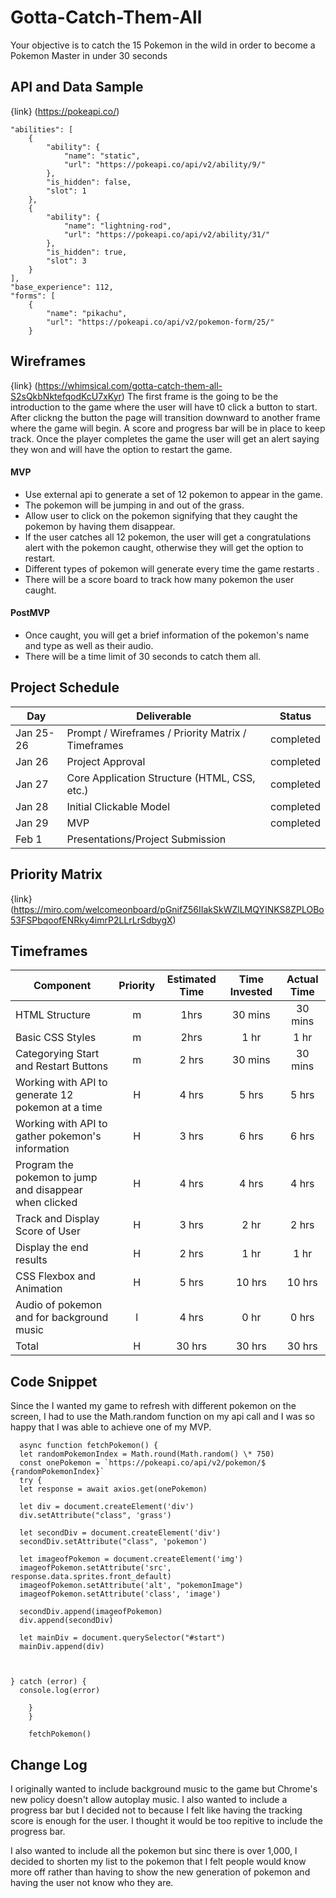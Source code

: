 # Gotta-Catch-Them-All

Your objective is to catch the 15 Pokemon in the wild in order to become a Pokemon Master in under 30 seconds

## API and Data Sample

{link} (https://pokeapi.co/)

    "abilities": [
        {
            "ability": {
                "name": "static",
                "url": "https://pokeapi.co/api/v2/ability/9/"
            },
            "is_hidden": false,
            "slot": 1
        },
        {
            "ability": {
                "name": "lightning-rod",
                "url": "https://pokeapi.co/api/v2/ability/31/"
            },
            "is_hidden": true,
            "slot": 3
        }
    ],
    "base_experience": 112,
    "forms": [
        {
            "name": "pikachu",
            "url": "https://pokeapi.co/api/v2/pokemon-form/25/"
        }

## Wireframes

{link} (https://whimsical.com/gotta-catch-them-all-S2sQkbNktefqodKcU7xKyr)
The first frame is the going to be the introduction to the game where the user will have t0 click a button to start.
After clickng the button the page will transition downward to another frame where the game will begin. A score and progress bar will be in place to keep track. Once the player completes the game the user will get an alert saying they won and will have the option to restart the game.

#### MVP

- Use external api to generate a set of 12 pokemon to appear in the game.
- The pokemon will be jumping in and out of the grass.
- Allow user to click on the pokemon signifying that they caught the pokemon by having them disappear.
- If the user catches all 12 pokemon, the user will get a congratulations alert with the pokemon caught, otherwise they will get the option to restart.
- Different types of pokemon will generate every time the game restarts .
- There will be a score board to track how many pokemon the user caught.

#### PostMVP

- Once caught, you will get a brief information of the pokemon's name and type as well as their audio.
- There will be a time limit of 30 seconds to catch them all.

## Project Schedule

| Day       | Deliverable                                        | Status    |
| --------- | -------------------------------------------------- | --------- |
| Jan 25-26 | Prompt / Wireframes / Priority Matrix / Timeframes | completed |
| Jan 26    | Project Approval                                   | completed |
| Jan 27    | Core Application Structure (HTML, CSS, etc.)       | completed |
| Jan 28    | Initial Clickable Model                            | completed |
| Jan 29    | MVP                                                | completed |
| Feb 1     | Presentations/Project Submission                   |

## Priority Matrix

{link} (https://miro.com/welcomeonboard/pGnifZ56IIakSkWZlLMQYINKS8ZPLOBo53FSPbqoofENRky4imrP2LLrLrSdbygX)

## Timeframes

| Component                                              | Priority | Estimated Time | Time Invested | Actual Time |
| ------------------------------------------------------ | :------: | :------------: | :-----------: | :---------: |
| HTML Structure                                         |    m     |      1hrs      |    30 mins    |   30 mins   |
| Basic CSS Styles                                       |    m     |      2hrs      |     1 hr      |    1 hr     |
| Categorying Start and Restart Buttons                  |    m     |     2 hrs      |    30 mins    |   30 mins   |
| Working with API to generate 12 pokemon at a time      |    H     |     4 hrs      |     5 hrs     |    5 hrs    |
| Working with API to gather pokemon's information       |    H     |     3 hrs      |     6 hrs     |    6 hrs    |
| Program the pokemon to jump and disappear when clicked |    H     |     4 hrs      |     4 hrs     |    4 hrs    |
| Track and Display Score of User                        |    H     |     3 hrs      |     2 hr      |    2 hrs    |
| Display the end results                                |    H     |     2 hrs      |     1 hr      |    1 hr     |
| CSS Flexbox and Animation                              |    H     |     5 hrs      |    10 hrs     |   10 hrs    |
| Audio of pokemon and for background music              |    l     |     4 hrs      |     0 hr      |    0 hrs    |
| Total                                                  |    H     |     30 hrs     |    30 hrs     |   30 hrs    |

## Code Snippet

Since the I wanted my game to refresh with different pokemon on the screen, I had to use the Math.random function on my api call and I was so happy that I was able to achieve one of my MVP.

      async function fetchPokemon() {
      let randomPokemonIndex = Math.round(Math.random() \* 750)
      const onePokemon = `https://pokeapi.co/api/v2/pokemon/$ {randomPokemonIndex}`
      try {
      let response = await axios.get(onePokemon)

      let div = document.createElement('div')
      div.setAttribute("class", 'grass')

      let secondDiv = document.createElement('div')
      secondDiv.setAttribute("class", 'pokemon')

      let imageofPokemon = document.createElement('img')
      imageofPokemon.setAttribute('src', response.data.sprites.front_default)
      imageofPokemon.setAttribute('alt', "pokemonImage")
      imageofPokemon.setAttribute('class', 'image')

      secondDiv.append(imageofPokemon)
      div.append(secondDiv)

      let mainDiv = document.querySelector("#start")
      mainDiv.append(div)



    } catch (error) {
      console.log(error)

        }
        }

        fetchPokemon()

## Change Log

I originally wanted to include background music to the game but Chrome's new policy doesn't allow autoplay music. I also wanted to include a progress bar but I decided not to because I felt like having the tracking score is enough for the user. I thought it would be too repitive to include the progress bar.

I also wanted to include all the pokemon but sinc there is over 1,000, I decided to shorten my list to the pokemon that I felt people would know more off rather than having to show the new generation of pokemon and having the user not know who they are.
